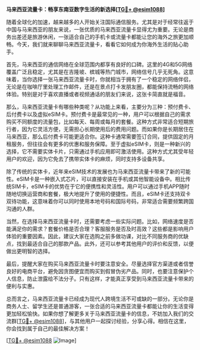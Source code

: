 **马来西亚流量卡：畅享东南亚数字生活的新选择[[TG💪+ @esim1088](https://t.me/s/esim1088)]**

随着全球化的加速，越来越多的人开始关注国际通信服务。尤其是对于经常往返于中国与马来西亚的朋友来说，一张优质的马来西亚流量卡显得尤为重要。无论是商务出差还是旅游休闲，一张适合自己的手机卡或流量卡都能让您的海外之旅更加顺畅。今天，我们就来聊聊马来西亚流量卡，看看它如何成为你海外生活的贴心助手。

首先，马来西亚的通信网络在全球范围内都享有良好的口碑。这里的4G和5G网络覆盖广泛且稳定，尤其是在吉隆坡、槟城等热门城市，网络信号几乎无死角。这意味着，当你选择一张马来西亚流量卡时，你就相当于拥有了一个稳定的网络伴侣，无论是在咖啡厅里处理工作邮件，还是在景点打卡发朋友圈，都能保持流畅的网络体验。特别是对于喜欢直播或者视频通话的朋友们来说，这张卡简直就是福音。

那么，马来西亚流量卡有哪些种类呢？从功能上来看，主要分为三种：预付费卡、后付费卡以及虚拟eSIM卡。预付费卡是最常见的一种，用户可以根据自己的需求购买不同额度的流量包，比如每天、每周或每月的套餐。这种方式非常适合短期旅行者，因为它灵活方便，无需担心长期使用后的费用问题。而如果你是长期居住在马来西亚，那么后付费卡可能更适合你。这种卡通常需要签订合同，提供固定的月租服务，但往往会有更多的优惠和服务保障。至于虚拟eSIM卡，则是一种新兴的选择，它不需要实体卡片，只需通过手机应用即可激活使用。这种方式尤其受年轻用户的欢迎，因为它免去了携带实体卡的麻烦，同时支持多设备共享。

除了传统的实体卡，近年来eSIM技术的发展也为马来西亚流量卡带来了新的可能性。eSIM卡是一种嵌入式芯片，可以直接安装在手机或其他智能设备中。相比传统SIM卡，eSIM卡的优势在于它的便携性和灵活性。用户可以通过手机APP随时随地切换运营商和套餐，极大地提升了使用的便捷性。而且，eSIM卡还支持双卡双待功能，这意味着你可以同时使用本地号码和国际号码，非常适合需要频繁跨国沟通的人群。

当然，在选择马来西亚流量卡时，还需要考虑一些实际问题。比如，网络速度是否能满足你的需求？套餐价格是否合理？客服服务是否及时高效？这些都是影响用户体验的重要因素。因此，建议大家在选购之前多做功课，对比不同服务商的优缺点，找到最适合自己的那款产品。此外，还可以参考其他用户的评价和反馈，以便做出更明智的选择。

最后，提醒大家在购买马来西亚流量卡时要注意安全。尽量选择官方渠道或者信誉良好的电商平台，避免因贪图便宜而购买到假冒伪劣产品。同时，也要注意保护个人信息，防止泄露给不法分子。只有这样，才能真正享受到马来西亚流量卡带来的便利与实惠。

总而言之，马来西亚流量卡已经成为现代人跨境生活不可或缺的一部分。无论你是商务人士、留学生还是普通游客，一张合适的马来西亚流量卡都能让你的生活变得更加轻松愉快。如果你想了解更多关于马来西亚流量卡的信息，不妨加入我们的交流群[[TG💪+ @esim1088](https://t.me/s/esim1088)]，与其他用户一起探讨经验，分享心得。相信在这里，你会找到属于自己的最佳解决方案！

[[TG💪+ @esim1088](https://t.me/s/esim1088) ![Image](https://i.postimg.cc/4NQfJmqS/Snipaste-2025-05-13-00-14-12.png)]
